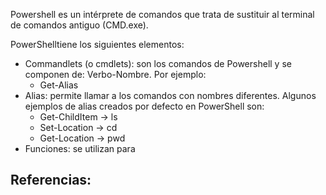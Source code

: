 Powershell es un intérprete de comandos que trata de sustituir al terminal de comandos antiguo (CMD.exe).

PowerShelltiene los siguientes elementos:
- Commandlets (o cmdlets): son los comandos de Powershell y se componen de: Verbo-Nombre. Por ejemplo:
  - Get-Alias 
- Alias: permite llamar a los comandos con nombres diferentes. Algunos ejemplos de alias creados por defecto en PowerShell son: 
  - Get-ChildItem -> ls
  - Set-Location -> cd
  - Get-Location -> pwd
- Funciones: se utilizan para 



Referencias:
- 